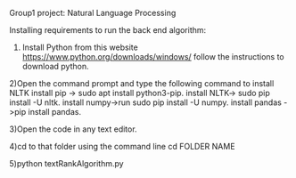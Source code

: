 Group1 project: Natural Language Processing 

 Installing requirements to run the back end algorithm:
 1) Install Python from this website https://www.python.org/downloads/windows/
    follow the instructions to download python.
    
 2)Open the command prompt and type the following command to install NLTK
    install pip -> sudo apt install python3-pip.
    install NLTK-> sudo pip install -U nltk.
    install numpy->run sudo pip install -U numpy.
    install pandas ->pip install pandas.
    
 3)Open the code in any text editor.
 
 4)cd to that folder using the command line  cd FOLDER NAME
 
 5)python textRankAlgorithm.py
